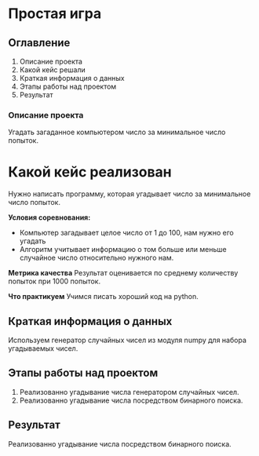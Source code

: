 # Простая игра 

## Оглавление

1. Описание проекта
2. Какой кейс решали
3. Краткая информация о данных
4. Этапы работы над проектом
5. Результат

### Описание проекта
Угадать загаданное компьютером число за минимальное число попыток.

# Какой кейс реализован
Нужно написать программу, которая угадывает число за минимальное число попыток.

**Условия соревнования:**
- Компьютер загадывает целое число от 1 до 100, нам нужно его угадать
- Алгоритм учитывает информацию о том больше или меньше случайное число относительно нужного нам.

**Метрика качества**
Результат оценивается по среднему количеству попыток при 1000 попыток.

**Что практикуем**
Учимся писать хороший код на python.

## Краткая информация о данных
Используем генератор случайных чисел из модуля numpy для набора угадываемых чисел.

## Этапы работы над проектом
1. Реализованно угадывание числа генератором случайных чисел. 
2. Реализованно угадывание числа посредством бинарного поиска.

## Результат
Реализованно угадывание числа посредством бинарного поиска.